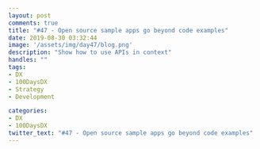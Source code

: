 ```yaml
---
layout: post
comments: true
title: "#47 - Open source sample apps go beyond code examples"
date: 2019-08-30 03:32:44
image: '/assets/img/day47/blog.png'
description: "Show how to use APIs in context"
handles: "" 
tags:
- DX 
- 100DaysDX
- Strategy
- Development

categories:
- DX
- 100DaysDX
twitter_text: "#47 - Open source sample apps go beyond code examples"
---
```


